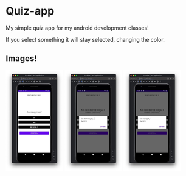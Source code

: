 # Quiz-app
My simple quiz app for my android development classes!

If you select something it will stay selected, changing the color. 

## Images! 
<img src="./images/quiz-1.jpg" width=30% height=30%>
<img src="./images/quiz-2.jpg" width=30% height=30%>
<img src="./images/quiz-3.jpg" width=30% height=30%>

